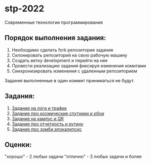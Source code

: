 # stp-2022
Современные технологии программирования

## Порядок выполнения задания:

1.	Необходимо сделать fork репозитория задания
2.	Склонировать репозиторий на свою рабочую машину
3.	Создать ветку development и перейти на нее
4.	Провести реализацию задания фиксируя изменения комитами
5.	Синхронизировать изменения с удаленным репозиторием

Задания выполненные в один коммит приниматься не будут.

## Задания: 

1. [Задание на логи и трафик](https://github.com/piligrim-a3/stp-map-task)
2. [Задание про космические спутники и обои](https://github.com/piligrim-a3/spt-himawari8)
3. [Задание на кампус и QR](https://github.com/piligrim-a3/stp-campus-qr)
4. [Задание про отчетность и рутину](https://github.com/piligrim-a3/stp-doc-xlsx)
5. [Задание про зомби апокалипсис](https://github.com/piligrim-a3/stp-zombies)

## Оценки:

"хорошо" - 2 любых задачи
"отлично" - 3 любых задачи и более
